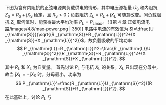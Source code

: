 下图为含有内阻抗的正弦电源向负载供电的情形，其中电压源相量 $\dot{U}_{\mathrm{S}}$ 和内阻抗 $Z _{\mathrm{S}}=R _{\mathrm{S}}+\mathrm{j}X _{\mathrm{S}}$ 给定，且 $R _{\mathrm{S}}>0$；负载阻抗 $Z _{\mathrm{L}}=R _{\mathrm{L}}+\mathrm{j}X _{\mathrm{L}}$ 可随意改变。问负载阻抗 $Z _{\mathrm{L}}$ 取何值时，能获得最大平均功率 $P _{\mathrm{L}}=P _{\mathrm{L}\max}$。
![[第 4 章 正弦电流电路/images/4.8/max-power.png | 350]]
电路中电流的有效值为 $I=\dfrac{U _{\mathrm{S}}}{\sqrt{(R _{\mathrm{S}}+R _{\mathrm{L}})^2+(X _{\mathrm{S}}+X _{\mathrm{L}})^2}}$，故负载吸收的平均功率 $$ P _{\mathrm{L}}=R _{\mathrm{L}}I^2=\frac{R _{\mathrm{L}}U _{\mathrm{S}}^2}{(R _{\mathrm{S}}+R _{\mathrm{L}})^2+(X _{\mathrm{S}}+X _{\mathrm{L}})^2}. $$其中 $R _{\mathrm{L}}$ 和 $X _{\mathrm{L}}$ 为自变量。
首先讨论 $P _{\mathrm{L}}$ 与电抗 $X _{\mathrm{L}}$ 的关系。$X _{\mathrm{L}}$ 只出现在分母中，故当 $\mathrm{j}X _{\mathrm{L}}=-\mathrm{j}X _{\mathrm{S}}$ 时，分母最小，功率为 $$ P _{\mathrm{L}}'=\frac{R _{\mathrm{L}}U _{\mathrm{S}}^2}{(R _{\mathrm{S}}+R _{\mathrm{L}})^2}. $$在此基础上，讨论 $P _{\mathrm{L}}$ 与
